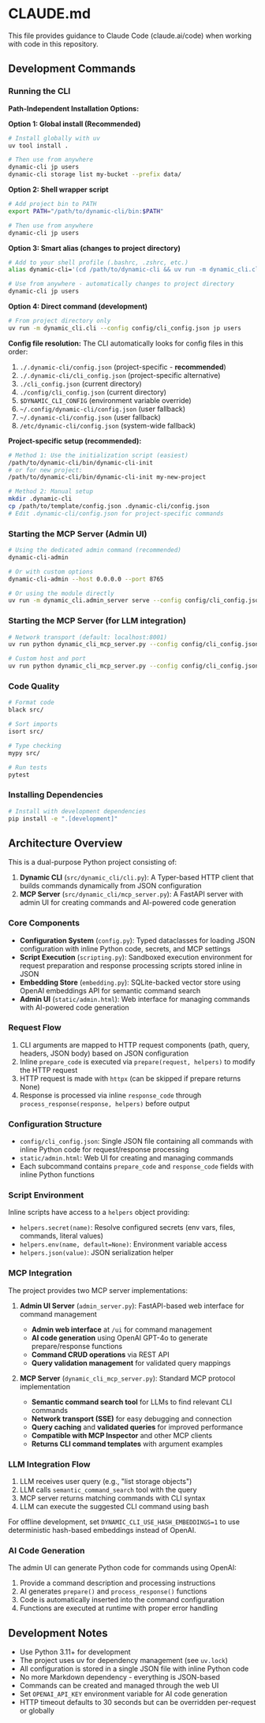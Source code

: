 # CLAUDE.md

This file provides guidance to Claude Code (claude.ai/code) when working with code in this repository.

## Development Commands

### Running the CLI

**Path-Independent Installation Options:**

**Option 1: Global install (Recommended)**
```bash
# Install globally with uv
uv tool install .

# Then use from anywhere
dynamic-cli jp users
dynamic-cli storage list my-bucket --prefix data/
```

**Option 2: Shell wrapper script**
```bash
# Add project bin to PATH
export PATH="/path/to/dynamic-cli/bin:$PATH"

# Then use from anywhere
dynamic-cli jp users
```

**Option 3: Smart alias (changes to project directory)**
```bash
# Add to your shell profile (.bashrc, .zshrc, etc.)
alias dynamic-cli='(cd /path/to/dynamic-cli && uv run -m dynamic_cli.cli --config config/cli_config.json)'

# Use from anywhere - automatically changes to project directory
dynamic-cli jp users
```

**Option 4: Direct command (development)**
```bash
# From project directory only
uv run -m dynamic_cli.cli --config config/cli_config.json jp users
```

**Config file resolution:**
The CLI automatically looks for config files in this order:
1. `./.dynamic-cli/config.json` (project-specific - **recommended**)
2. `./.dynamic-cli/cli_config.json` (project-specific alternative)
3. `./cli_config.json` (current directory)
4. `./config/cli_config.json` (current directory)
5. `$DYNAMIC_CLI_CONFIG` (environment variable override)
6. `~/.config/dynamic-cli/config.json` (user fallback)
7. `~/.dynamic-cli/config.json` (user fallback)
8. `/etc/dynamic-cli/config.json` (system-wide fallback)

**Project-specific setup (recommended):**
```bash
# Method 1: Use the initialization script (easiest)
/path/to/dynamic-cli/bin/dynamic-cli-init
# or for new project:
/path/to/dynamic-cli/bin/dynamic-cli-init my-new-project

# Method 2: Manual setup
mkdir .dynamic-cli
cp /path/to/template/config.json .dynamic-cli/config.json
# Edit .dynamic-cli/config.json for project-specific commands
```

### Starting the MCP Server (Admin UI)
```bash
# Using the dedicated admin command (recommended)
dynamic-cli-admin

# Or with custom options  
dynamic-cli-admin --host 0.0.0.0 --port 8765

# Or using the module directly
uv run -m dynamic_cli.admin_server serve --config config/cli_config.json --host 0.0.0.0 --port 8765
```

### Starting the MCP Server (for LLM integration)
```bash
# Network transport (default: localhost:8001)
uv run python dynamic_cli_mcp_server.py --config config/cli_config.json

# Custom host and port
uv run python dynamic_cli_mcp_server.py --config config/cli_config.json --host 0.0.0.0 --port 8001
```

### Code Quality
```bash
# Format code
black src/

# Sort imports
isort src/

# Type checking
mypy src/

# Run tests
pytest
```

### Installing Dependencies
```bash
# Install with development dependencies
pip install -e ".[development]"
```

## Architecture Overview

This is a dual-purpose Python project consisting of:

1. **Dynamic CLI** (`src/dynamic_cli/cli.py`): A Typer-based HTTP client that builds commands dynamically from JSON configuration
2. **MCP Server** (`src/dynamic_cli/mcp_server.py`): A FastAPI server with admin UI for creating commands and AI-powered code generation

### Core Components

- **Configuration System** (`config.py`): Typed dataclasses for loading JSON configuration with inline Python code, secrets, and MCP settings
- **Script Execution** (`scripting.py`): Sandboxed execution environment for request preparation and response processing scripts stored inline in JSON
- **Embedding Store** (`embedding.py`): SQLite-backed vector store using OpenAI embeddings API for semantic command search
- **Admin UI** (`static/admin.html`): Web interface for managing commands with AI-powered code generation

### Request Flow

1. CLI arguments are mapped to HTTP request components (path, query, headers, JSON body) based on JSON configuration
2. Inline `prepare_code` is executed via `prepare(request, helpers)` to modify the HTTP request
3. HTTP request is made with `httpx` (can be skipped if prepare returns None)
4. Response is processed via inline `response_code` through `process_response(response, helpers)` before output

### Configuration Structure

- `config/cli_config.json`: Single JSON file containing all commands with inline Python code for request/response processing
- `static/admin.html`: Web UI for creating and managing commands
- Each subcommand contains `prepare_code` and `response_code` fields with inline Python functions

### Script Environment

Inline scripts have access to a `helpers` object providing:
- `helpers.secret(name)`: Resolve configured secrets (env vars, files, commands, literal values)
- `helpers.env(name, default=None)`: Environment variable access
- `helpers.json(value)`: JSON serialization helper

### MCP Integration

The project provides two MCP server implementations:

1. **Admin UI Server** (`admin_server.py`): FastAPI-based web interface for command management
   - **Admin web interface** at `/ui` for command management  
   - **AI code generation** using OpenAI GPT-4o to generate prepare/response functions
   - **Command CRUD operations** via REST API
   - **Query validation management** for validated query mappings

2. **MCP Server** (`dynamic_cli_mcp_server.py`): Standard MCP protocol implementation  
   - **Semantic command search tool** for LLMs to find relevant CLI commands
   - **Network transport (SSE)** for easy debugging and connection
   - **Query caching** and **validated queries** for improved performance
   - **Compatible with MCP Inspector** and other MCP clients
   - **Returns CLI command templates** with argument examples

### LLM Integration Flow

1. LLM receives user query (e.g., "list storage objects")
2. LLM calls `semantic_command_search` tool with the query
3. MCP server returns matching commands with CLI syntax
4. LLM can execute the suggested CLI command using bash

For offline development, set `DYNAMIC_CLI_USE_HASH_EMBEDDINGS=1` to use deterministic hash-based embeddings instead of OpenAI.

### AI Code Generation

The admin UI can generate Python code for commands using OpenAI:
1. Provide a command description and processing instructions
2. AI generates `prepare()` and `process_response()` functions
3. Code is automatically inserted into the command configuration
4. Functions are executed at runtime with proper error handling

## Development Notes

- Use Python 3.11+ for development
- The project uses uv for dependency management (see `uv.lock`)
- All configuration is stored in a single JSON file with inline Python code
- No more Markdown dependency - everything is JSON-based
- Commands can be created and managed through the web UI
- Set `OPENAI_API_KEY` environment variable for AI code generation
- HTTP timeout defaults to 30 seconds but can be overridden per-request or globally